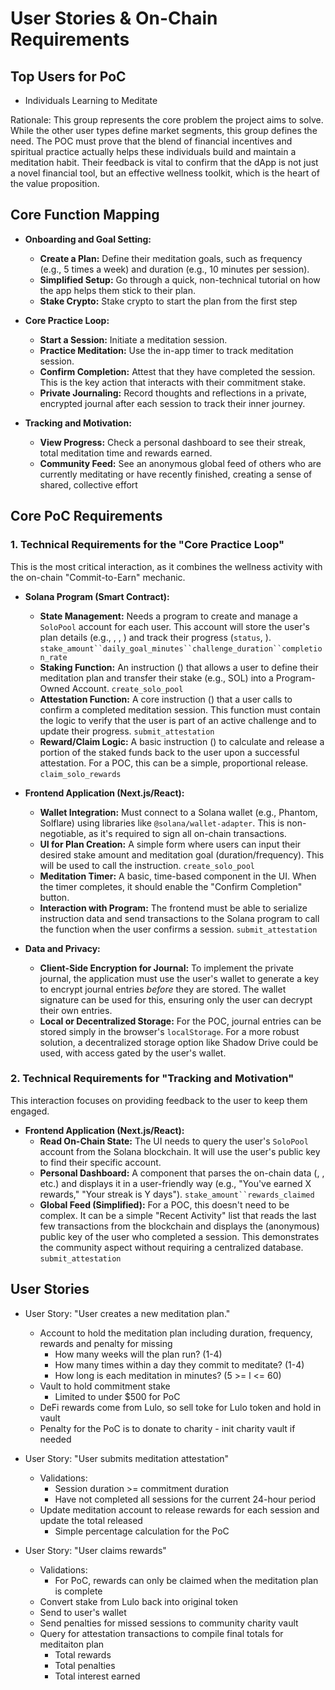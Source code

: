 # User Stories & On-Chain Requirements

## Top Users for PoC

- Individuals Learning to Meditate

Rationale: This group represents the core problem the project aims to solve. While the other user types define market
segments, this group defines the need. The POC must prove that the blend of financial incentives and spiritual practice
actually helps these individuals build and maintain a meditation habit. Their feedback is vital to confirm that the dApp
is not just a novel financial tool, but an effective wellness toolkit, which is the heart of the value proposition.

## Core Function Mapping

- **Onboarding and Goal Setting:**
    - **Create a Plan:** Define their meditation goals, such as frequency (e.g., 5 times a week) and duration (e.g., 10 minutes per session).
    - **Simplified Setup:** Go through a quick, non-technical tutorial on how the app helps them stick to their plan.
    - **Stake Crypto:** Stake crypto to start the plan from the first step

- **Core Practice Loop:**
    - **Start a Session:** Initiate a meditation session.
    - **Practice Meditation:** Use the in-app timer to track meditation session.
    - **Confirm Completion:** Attest that they have completed the session. This is the key action that interacts with their commitment stake.
    - **Private Journaling:** Record thoughts and reflections in a private, encrypted journal after each session to track their inner journey.

- **Tracking and Motivation:**
    - **View Progress:** Check a personal dashboard to see their streak, total meditation time and rewards earned.
    - **Community Feed:** See an anonymous global feed of others who are currently meditating or have recently finished, creating a sense of shared, collective effort

## Core PoC Requirements

### 1. Technical Requirements for the "Core Practice Loop"
This is the most critical interaction, as it combines the wellness activity with the on-chain "Commit-to-Earn" mechanic.
- **Solana Program (Smart Contract):**
    - **State Management:** Needs a program to create and manage a `SoloPool` account for each user. This account will store the user's plan details (e.g., , , ) and track their progress (`status`, ). `stake_amount``daily_goal_minutes``challenge_duration``completion_rate`
    - **Staking Function:** An instruction () that allows a user to define their meditation plan and transfer their stake (e.g., SOL) into a Program-Owned Account. `create_solo_pool`
    - **Attestation Function:** A core instruction () that a user calls to confirm a completed meditation session. This function must contain the logic to verify that the user is part of an active challenge and to update their progress. `submit_attestation`
    - **Reward/Claim Logic:** A basic instruction () to calculate and release a portion of the staked funds back to the user upon a successful attestation. For a POC, this can be a simple, proportional release. `claim_solo_rewards`

- **Frontend Application (Next.js/React):**
    - **Wallet Integration:** Must connect to a Solana wallet (e.g., Phantom, Solflare) using libraries like `@solana/wallet-adapter`. This is non-negotiable, as it's required to sign all on-chain transactions.
    - **UI for Plan Creation:** A simple form where users can input their desired stake amount and meditation goal (duration/frequency). This will be used to call the instruction. `create_solo_pool`
    - **Meditation Timer:** A basic, time-based component in the UI. When the timer completes, it should enable the "Confirm Completion" button.
    - **Interaction with Program:** The frontend must be able to serialize instruction data and send transactions to the Solana program to call the function when the user confirms a session. `submit_attestation`

- **Data and Privacy:**
    - **Client-Side Encryption for Journal:** To implement the private journal, the application must use the user's wallet to generate a key to encrypt journal entries _before_ they are stored. The wallet signature can be used for this, ensuring only the user can decrypt their own entries.
    - **Local or Decentralized Storage:** For the POC, journal entries can be stored simply in the browser's `localStorage`. For a more robust solution, a decentralized storage option like Shadow Drive could be used, with access gated by the user's wallet.

### 2. Technical Requirements for "Tracking and Motivation"
This interaction focuses on providing feedback to the user to keep them engaged.
- **Frontend Application (Next.js/React):**
    - **Read On-Chain State:** The UI needs to query the user's `SoloPool` account from the Solana blockchain. It will use the user's public key to find their specific account.
    - **Personal Dashboard:** A component that parses the on-chain data (, , etc.) and displays it in a user-friendly way (e.g., "You've earned X rewards," "Your streak is Y days"). `stake_amount``rewards_claimed`
    - **Global Feed (Simplified):** For a POC, this doesn't need to be complex. It can be a simple "Recent Activity" list that reads the last few transactions from the blockchain and displays the (anonymous) public key of the user who completed a session. This demonstrates the community aspect without requiring a centralized database. `submit_attestation`

## User Stories

- User Story: "User creates a new meditation plan."
  - Account to hold the meditation plan including duration, frequency, rewards and penalty for missing
    - How many weeks will the plan run? (1-4)
    - How many times within a day they commit to meditate? (1-4)
    - How long is each meditation in minutes? (5 >= l <= 60)
  - Vault to hold commitment stake
    - Limited to under $500 for PoC
  - DeFi rewards come from Lulo, so sell toke for Lulo token and hold in vault
  - Penalty for the PoC is to donate to charity - init charity vault if needed

- User Story: "User submits meditation attestation"
  - Validations:
    - Session duration >= commitment duration
    - Have not completed all sessions for the current 24-hour period
  - Update meditation account to release rewards for each session and update the total released
    - Simple percentage calculation for the PoC

- User Story: "User claims rewards"
  - Validations:
    - For PoC, rewards can only be claimed when the meditation plan is complete
  - Convert stake from Lulo back into original token
  - Send to user's wallet
  - Send penalties for missed sessions to community charity vault
  - Query for attestation transactions to compile final totals for meditaiton plan
    - Total rewards
    - Total penalties
    - Total interest earned
